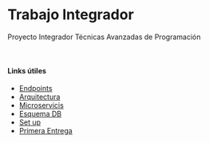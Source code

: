 # Trabajo Integrador
Proyecto Integrador Técnicas Avanzadas de Programación

<br>

#### Links útiles
* [Endpoints](./docs/endpoints.md)
* [Arquitectura](./docs/architecture.png)
* [Microservicis](./docs/microservices.md)
* [Esquema DB](./docs/db.png)
* [Set up](./docs/set_up.md)
* [Primera Entrega](./docs/tp.pdf)